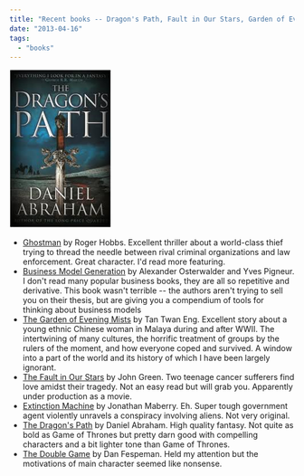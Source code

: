 ```yaml
---
title: "Recent books -- Dragon's Path, Fault in Our Stars, Garden of Evening Mists, and more"
date: "2013-04-16"
tags: 
  - "books"
---
```


[![dragonspath](images/dragonspath.jpg)](http://theludwigs.com/wp-content/uploads/2013/03/dragonspath.jpg)

- [Ghostman](http://www.amazon.com/Ghostman-Roger-Hobbs/dp/0307959961/ref=sr_1_1?ie=UTF8&qid=1366086673&sr=8-1&keywords=ghostman) by Roger Hobbs. Excellent thriller about a world-class thief trying to thread the needle between rival criminal organizations and law enforcement. Great character. I'd read more featuring.
- [Business Model Generation](http://www.amazon.com/Business-Model-Generation-Visionaries-Challengers/dp/0470876417/ref=sr_1_1?s=books&ie=UTF8&qid=1366086717&sr=1-1&keywords=business+model+generation) by Alexander Osterwalder and Yves Pigneur. I don't read many popular business books, they are all so repetitive and derivative. This book wasn't terrible -- the authors aren't trying to sell you on their thesis, but are giving you a compendium of tools for thinking about business models
- [The Garden of Evening Mists](http://www.amazon.com/Garden-Evening-Mists-Tan-Twan/dp/1602861803/ref=sr_1_1?s=books&ie=UTF8&qid=1366086748&sr=1-1&keywords=the+garden+of+evening+mists) by Tan Twan Eng. Excellent story about a young ethnic Chinese woman in Malaya during and after WWII. The intertwining of many cultures, the horrific treatment of groups by the rulers of the moment, and how everyone coped and survived. A window into a part of the world and its history of which I have been largely ignorant.
- [The Fault in Our Stars](http://www.amazon.com/Fault-Our-Stars-John-Green/dp/0525478817/ref=sr_1_1?s=books&ie=UTF8&qid=1366086786&sr=1-1&keywords=the+fault+in+our+stars) by John Green. Two teenage cancer sufferers find love amidst their tragedy. Not an easy read but will grab you. Apparently under production as a movie.
- [Extinction Machine](http://www.amazon.com/Extinction-Machine-Joe-Ledger-Novel/dp/0312552211/ref=sr_1_1?s=books&ie=UTF8&qid=1366086897&sr=1-1&keywords=extinction+machine) by Jonathan Maberry. Eh. Super tough government agent violently unravels a conspiracy involving aliens. Not very original.
- [The Dragon's Path](http://www.amazon.com/Dragons-Path-Dagger-Coin/dp/0316080683/ref=sr_1_1?s=books&ie=UTF8&qid=1366086927&sr=1-1&keywords=the+dragon%27s+path) by Daniel Abraham. High quality fantasy. Not quite as bold as Game of Thrones but pretty darn good with compelling characters and a bit lighter tone than Game of Thrones.
- [The Double Game](http://www.amazon.com/Double-Game-Dan-Fesperman/dp/0307700135/ref=sr_1_1?s=books&ie=UTF8&qid=1366086979&sr=1-1&keywords=the+double+game) by Dan Fespeman. Held my attention but the motivations of main character seemed like nonsense.
